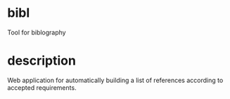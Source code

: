 # bibl
Tool for biblography

# description
Web application for automatically building a list of references according to accepted requirements.
